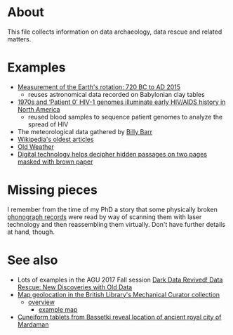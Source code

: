 # About

This file collects information on data archaeology, data rescue and related matters.

# Examples

* [Measurement of the Earth's rotation: 720 BC to AD 2015](https://doi.org/10.1098/rspa.2016.0404)
  - reuses astronomical data recorded on Babylonian clay tables
* [1970s and ‘Patient 0’ HIV-1 genomes illuminate early HIV/AIDS history in North America](https://doi.org/10.1038/nature19827)
  - reused blood samples to sequence patient genomes to analyze the spread of HIV
* The meteorological data gathered by [Billy Barr](https://en.wikipedia.org/wiki/Billy_Barr_(naturalist))
* [Wikipedia's oldest articles](https://en.wikipedia.org/wiki/Wikipedia:Wikipedia%27s_oldest_articles)
* [Old Weather](https://www.oldweather.org/)
* [Digital technology helps decipher hidden passages on two pages masked with brown paper](https://www.theguardian.com/books/2018/may/15/anne-franks-dirty-jokes-found-diary-pages-covered-brown-paper)

# Missing pieces

I remember from the time of my PhD a story that some physically broken [phonograph records](https://en.wikipedia.org/wiki/Phonograph_record) were read by way of scanning them with laser technology and then reassembling them virtually. Don't have further details at hand, though.

# See also

* Lots of examples in the AGU 2017 Fall session [Dark Data Revived! Data Rescue: New Discoveries with Old Data](https://agu.confex.com/agu/fm17/preliminaryview.cgi/Session26843)
* [Map geolocation in the British Library's Mechanical Curator collection](https://commons.wikimedia.org/wiki/Commons:British_Library/Mechanical_Curator_collection/georeferencing_status)
  - [overview](http://www.bl.uk/georeferencer/georeferencingmap.html)
    - [example map](http://british-library.georeferencer.com/map/y6J21at7ahoCxzxkx5VoWu/201712151550-OBT9Z9/visualize)
* [Cuneiform tablets from Bassetki reveal location of ancient royal city of Mardaman](https://www.uni-tuebingen.de/en/newsfullview-landingpage/article/cuneiform-tablets-from-bassetki-reveal-location-of-ancient-royal-city-of-mardaman.html)
